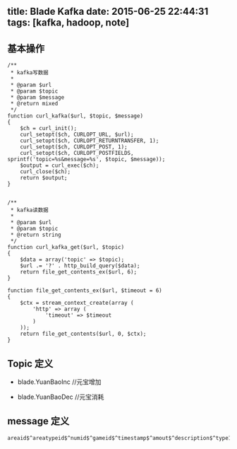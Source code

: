 title: Blade Kafka
date: 2015-06-25 22:44:31
tags: [kafka, hadoop, note]
---

## 基本操作

````
/**
 * kafka写数据
 *
 * @param $url
 * @param $topic
 * @param $message
 * @return mixed
 */
function curl_kafka($url, $topic, $message)
{
    $ch = curl_init();
    curl_setopt($ch, CURLOPT_URL, $url);
    curl_setopt($ch, CURLOPT_RETURNTRANSFER, 1);
    curl_setopt($ch, CURLOPT_POST, 1);
    curl_setopt($ch, CURLOPT_POSTFIELDS, sprintf('topic=%s&message=%s', $topic, $message));
    $output = curl_exec($ch);
    curl_close($ch);
    return $output;
}


/**
 * kafka读数据
 *
 * @param $url
 * @param $topic
 * @return string
 */
function curl_kafka_get($url, $topic)
{
    $data = array('topic' => $topic);
    $url .= '?' . http_build_query($data);
    return file_get_contents_ex($url, 6);
}

function file_get_contents_ex($url, $timeout = 6)
{
    $ctx = stream_context_create(array (
        'http' => array (
            'timeout' => $timeout
        )
    ));
    return file_get_contents($url, 0, $ctx);
}

````

<!-- more -->

## Topic 定义


* blade.YuanBaoInc //元宝增加

* blade.YuanBaoDec //元宝消耗


## message 定义

````
areaid$^areatypeid$^numid$^gameid$^timestamp$^amout$^description$^type1$^type2$^ext$^
````
